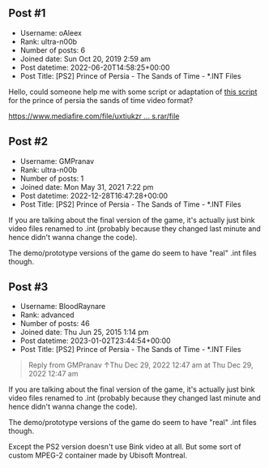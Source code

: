 ## Post #1
- Username: oAleex
- Rank: ultra-n00b
- Number of posts: 6
- Joined date: Sun Oct 20, 2019 2:59 am
- Post datetime: 2022-06-20T14:58:25+00:00
- Post Title: [PS2] Prince of Persia - The Sands of Time - *.INT Files

Hello, could someone help me with some script or adaptation of [this script](https://zenhax.com/viewtopic.php?t=9394) for the prince of persia the sands of time video format?

[https://www.mediafire.com/file/uxtiukzr ... s.rar/file](https://www.mediafire.com/file/uxtiukzrkpn4qik/INT+-+Sample+Files.rar/file)
## Post #2
- Username: GMPranav
- Rank: ultra-n00b
- Number of posts: 1
- Joined date: Mon May 31, 2021 7:22 pm
- Post datetime: 2022-12-28T16:47:28+00:00
- Post Title: [PS2] Prince of Persia - The Sands of Time - *.INT Files

If you are talking about the final version of the game, it's actually just bink video files renamed to .int (probably because they changed last minute and hence didn't wanna change the code).

The demo/prototype versions of the game do seem to have "real" .int files though.
## Post #3
- Username: BloodRaynare
- Rank: advanced
- Number of posts: 46
- Joined date: Thu Jun 25, 2015 1:14 pm
- Post datetime: 2023-01-02T23:44:54+00:00
- Post Title: [PS2] Prince of Persia - The Sands of Time - *.INT Files

> Reply from GMPranav ↑Thu Dec 29, 2022 12:47 am at Thu Dec 29, 2022 12:47 am
>
> 
If you are talking about the final version of the game, it's actually just bink video files renamed to .int (probably because they changed last minute and hence didn't wanna change the code).

The demo/prototype versions of the game do seem to have "real" .int files though.

Except the PS2 version doesn't use Bink video at all. But some sort of custom MPEG-2 container made by Ubisoft Montreal.
